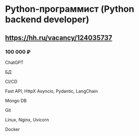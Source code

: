 # Python-программист (Python backend developer)

## https://hh.ru/vacancy/124035737

### 100 000 ₽

ChatGPT

БД

CI/CD

Fast API, HttpX Asyncio, Pydantic, LangChain

Mongo DB

Git

Linux, Nginx, Uvicorn

Docker
